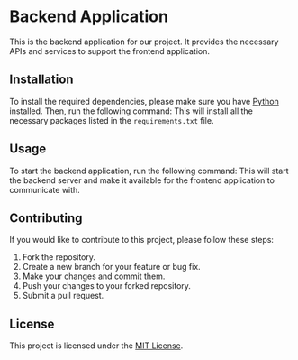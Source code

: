 # Backend Application

This is the backend application for our project. It provides the necessary APIs and services to support the frontend application.

## Installation

To install the required dependencies, please make sure you have [Python](https://www.python.org/) installed. Then, run the following command:
This will install all the necessary packages listed in the `requirements.txt` file.

## Usage

To start the backend application, run the following command:
This will start the backend server and make it available for the frontend application to communicate with.

## Contributing

If you would like to contribute to this project, please follow these steps:

1. Fork the repository.
2. Create a new branch for your feature or bug fix.
3. Make your changes and commit them.
4. Push your changes to your forked repository.
5. Submit a pull request.

## License

This project is licensed under the [MIT License](LICENSE).
